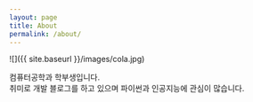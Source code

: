 ```yaml
---
layout: page
title: About
permalink: /about/
---
```


![]({{ site.baseurl }}/images/cola.jpg)

컴퓨터공학과 학부생입니다.
<br>
취미로 개발 블로그를 하고 있으며 파이썬과 인공지능에 관심이 많습니다.

